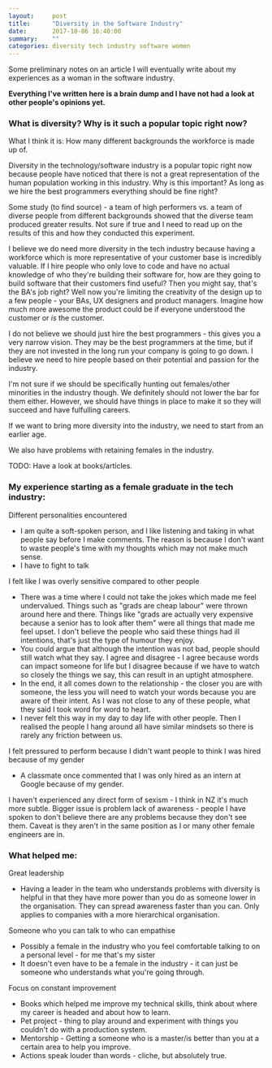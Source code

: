 ```yaml
---
layout:     post
title:      "Diversity in the Software Industry"
date:       2017-10-06 16:40:00
summary:    "" 
categories: diversity tech industry software women
---
```

Some preliminary notes on an article I will eventually write about my experiences as a woman in the software industry.   

**Everything I've written here is a brain dump and I have not had a look at other people's opinions yet.**  

### What is diversity? Why is it such a popular topic right now?
What I think it is: How many different backgrounds the workforce is made up of.  

Diversity in the technology/software industry is a popular topic right now because people have noticed that there is not a great representation of the human population working in this industry. Why is this important? As long as we hire the best programmers everything should be fine right?  

Some study (to find source) - a team of high performers vs. a team of diverse people from different backgrounds showed that the diverse team produced greater results. Not sure if true and I need to read up on the results of this and how they conducted this experiment.  

I believe we do need more diversity in the tech industry because having a workforce which is more representative of your customer base is incredibly valuable. If I hire people who only love to code and have no actual knowledge of who they're building their software for, how are they going to build software that their customers find useful? Then you might say, that's the BA's job right? Well now you're limiting the creativity of the design up to a few people - your BAs, UX designers and product managers. Imagine how much more awesome the product could be if everyone understood the customer or *is* the customer.    

I do not believe we should just hire the best programmers - this gives you a very narrow vision. They may be the best programmers at the time, but if they are not invested in the long run your company is going to go down. I believe we need to hire people based on their potential and passion for the industry.  

I'm not sure if we should be specifically hunting out females/other minorities in the industry though. We definitely should not lower the bar for them either. However, we should have things in place to make it so they will succeed and have fulfulling careers.  

If we want to bring more diversity into the industry, we need to start from an earlier age.  

We also have problems with retaining females in the industry.  

TODO: Have a look at books/articles.

### My experience starting as a female graduate in the tech industry:
Different personalities encountered
* I am quite a soft-spoken person, and I like listening and taking in what people say before I make comments. The reason is because I don't want to waste people's time with my thoughts which may not make much sense.  
* I have to fight to talk  

I felt like I was overly sensitive compared to other people  
* There was a time where I could not take the jokes which made me feel undervalued. Things such as "grads are cheap labour" were thrown around here and there. Things like "grads are actually very expensive because a senior has to look after them" were all things that made me feel upset. I don't believe the people who said these things had ill intentions, that's just the type of humour they enjoy. 
* You could argue that although the intention was not bad, people should still watch what they say. I agree and disagree - I agree because words can impact someone for life but I disagree because if we have to watch so closely the things we say, this can result in an uptight atmosphere. 
* In the end, it all comes down to the relationship - the closer you are with someone, the less you will need to watch your words because you are aware of their intent. As I was not close to any of these people, what they said I took word for word to heart.
* I never felt this way in my day to day life with other people. Then I realised the people I hang around all have similar mindsets so there is rarely any friction between us.  

I felt pressured to perform because I didn't want people to think I was hired because of my gender  
* A classmate once commented that I was only hired as an intern at Google because of my gender.  

I haven't experienced any direct form of sexism - I think in NZ it's much more subtle. Bigger issue is problem lack of awareness - people I have spoken to don't believe there are any problems because they don't see them. Caveat is they aren't in the same position as I or many other female engineers are in.

### What helped me:
Great leadership  
* Having a leader in the team who understands problems with diversity is helpful in that they have more power than you do as someone lower in the organisation. They can spread awareness faster than you can. Only applies to companies with a more hierarchical organisation.  

Someone who you can talk to who can empathise  
* Possibly a female in the industry who you feel comfortable talking to on a personal level - for me that's my sister
* It doesn't even have to be a female in the industry - it can just be someone who understands what you're going through.  

Focus on constant improvement
* Books which helped me improve my technical skills, think about where my career is headed and about how to learn.
* Pet project - thing to play around and experiment with things you couldn't do with a production system.
* Mentorship - Getting a someone who is a master/is better than you at a certain area to help you improve.
* Actions speak louder than words - cliche, but absolutely true.